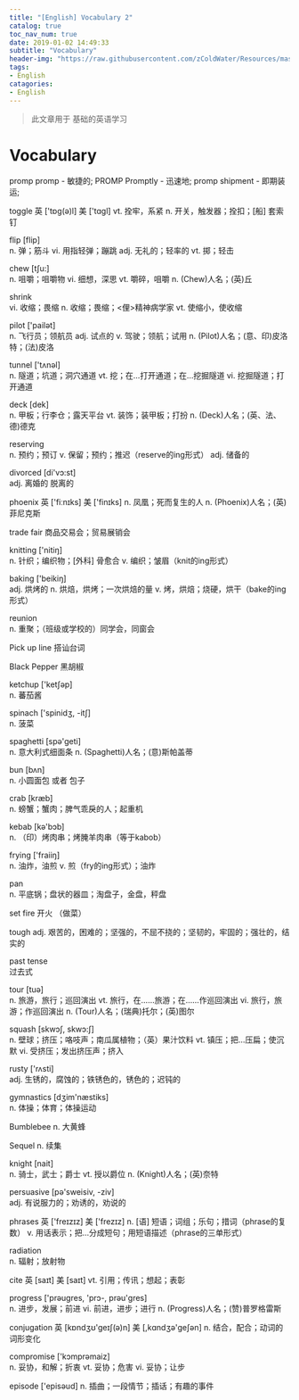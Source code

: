 ```yaml
---
title: "[English] Vocabulary 2"
catalog: true
toc_nav_num: true
date: 2019-01-02 14:49:33
subtitle: "Vocabulary"
header-img: "https://raw.githubusercontent.com/zColdWater/Resources/master/Images/city-593145.jpg"
tags:
- English
catagories:
- English
---
```


> 此文章用于 基础的英语学习

Vocabulary
=======

promp 
promp - 敏捷的;
PROMP Promptly - 迅速地;
promp shipment - 即期装运;

toggle 
 英  ['tɒg(ə)l]   美  ['tɑɡl]
vt. 拴牢，系紧
n. 开关，触发器；拴扣；[船] 套索钉

flip [flip]  
n. 弹；筋斗
vi. 用指轻弹；蹦跳
adj. 无礼的；轻率的
vt. 掷；轻击

chew [tʃu:]  
n. 咀嚼；咀嚼物
vi. 细想，深思
vt. 嚼碎，咀嚼
n. (Chew)人名；(英)丘

shrink  
vi. 收缩；畏缩
n. 收缩；畏缩；<俚>精神病学家
vt. 使缩小，使收缩

pilot ['pailət]  
n. 飞行员；领航员
adj. 试点的
v. 驾驶；领航；试用
n. (Pilot)人名；(意、印)皮洛特；(法)皮洛

tunnel ['tʌnəl]  
n. 隧道；坑道；洞穴通道
vt. 挖；在…打开通道；在…挖掘隧道
vi. 挖掘隧道；打开通道

deck [dek]  
n. 甲板；行李仓；露天平台
vt. 装饰；装甲板；打扮
n. (Deck)人名；(英、法、德)德克

reserving  
n. 预约；预订
v. 保留；预约；推迟（reserve的ing形式）
adj. 储备的

divorced [di'vɔ:st]  
adj. 离婚的
脱离的

phoenix 
 英  ['fiːnɪks]   美  ['finɪks]
n. 凤凰；死而复生的人
n. (Phoenix)人名；(英)菲尼克斯

trade fair 
商品交易会；贸易展销会

knitting ['nitiŋ]  
n. 针织；编织物；[外科] 骨愈合
v. 编织；皱眉（knit的ing形式）

baking ['beikiŋ]  
adj. 烘烤的
n. 烘焙，烘烤；一次烘焙的量
v. 烤，烘焙；烧硬，烘干（bake的ing形式）

reunion  
n. 重聚；（班级或学校的）同学会，同窗会

Pick up line
搭讪台词

Black Pepper
黑胡椒

ketchup ['ketʃəp]  
n. 蕃茄酱

spinach ['spinidʒ, -itʃ]  
n. 菠菜

spaghetti [spə'ɡeti]  
n. 意大利式细面条
n. (Spaghetti)人名；(意)斯帕盖蒂

bun [bʌn]  
n. 小圆面包 或者 包子

crab [kræb]  
n. 螃蟹；蟹肉；脾气乖戾的人；起重机

kebab [kə'bɔb]  
n. （印）烤肉串；烤腌羊肉串（等于kabob）

frying ['fraiiŋ]  
n. 油炸，油煎
v. 煎（fry的ing形式）；油炸

pan  
n. 平底锅；盘状的器皿；淘盘子，金盘，秤盘

set fire
开火 （做菜）

tough 
adj. 艰苦的，困难的；坚强的，不屈不挠的；坚韧的，牢固的；强壮的，结实的

past tense  
过去式

tour [tuə]  
n. 旅游，旅行；巡回演出
vt. 旅行，在……旅游；在……作巡回演出
vi. 旅行，旅游；作巡回演出
n. (Tour)人名；(瑞典)托尔；(英)图尔

squash [skwɔʃ, skwɔ:ʃ]  
n. 壁球；挤压；咯吱声；南瓜属植物；（英）果汁饮料
vt. 镇压；把…压扁；使沉默
vi. 受挤压；发出挤压声；挤入

rusty ['rʌsti]  
adj. 生锈的，腐蚀的；铁锈色的，锈色的；迟钝的

gymnastics [dʒim'næstiks]  
n. 体操；体育；体操运动

Bumblebee
n. 大黄蜂

Sequel
n. 续集

knight [nait]  
n. 骑士，武士；爵士
vt. 授以爵位
n. (Knight)人名；(英)奈特

persuasive [pə'sweisiv, -ziv]  
adj. 有说服力的；劝诱的，劝说的

phrases 
 英  ['freɪzɪz]   美  ['frezɪz]
n. [语] 短语；词组；乐句；措词（phrase的复数）
v. 用话表示；把…分成短句；用短语描述（phrase的三单形式）

radiation  
n. 辐射；放射物

cite 
 英  [saɪt]   美  [saɪt]
vt. 引用；传讯；想起；表彰

progress ['prəuɡres, 'prɔ-, prəu'ɡres]  
n. 进步，发展；前进
vi. 前进，进步；进行
n. (Progress)人名；(赞)普罗格雷斯

conjugation 
 英  [kɒndʒʊ'geɪʃ(ə)n]   美  [,kɑndʒə'ɡeʃən]
n. 结合，配合；动词的词形变化

compromise ['kɔmprəmaiz]  
n. 妥协，和解；折衷
vt. 妥协；危害
vi. 妥协；让步

episode ['episəud] 
n. 插曲；一段情节；插话；有趣的事件